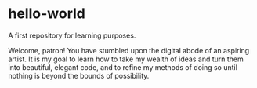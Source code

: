 # hello-world
A first repository for learning purposes.

Welcome, patron! You have stumbled upon the digital abode of an aspiring artist. It is my goal to learn how to take my wealth of ideas and turn them into beautiful, elegant code, and to refine my methods of doing so until nothing is beyond the bounds of possibility.
